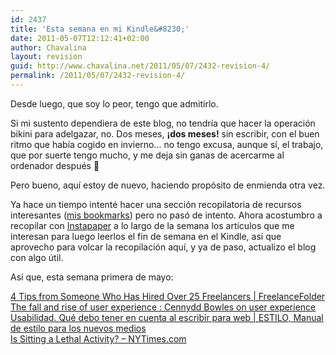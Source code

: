 ```yaml
---
id: 2437
title: 'Esta semana en mi Kindle&#8230;'
date: 2011-05-07T12:12:41+02:00
author: Chavalina
layout: revision
guid: http://www.chavalina.net/2011/05/07/2432-revision-4/
permalink: /2011/05/07/2432-revision-4/
---
```

Desde luego, que soy lo peor, tengo que admitirlo.

Si mi sustento dependiera de este blog, no tendría que hacer la operación bikini para adelgazar, no. Dos meses, **¡dos meses!** sin escribir, con el buen ritmo que había cogido en invierno&#8230; no tengo excusa, aunque sí, el trabajo, que por suerte tengo mucho, y me deja sin ganas de acercarme al ordenador después 🙁

Pero bueno, aquí estoy de nuevo, haciendo propósito de enmienda otra vez.

Ya hace un tiempo intenté hacer una sección recopilatoria de recursos interesantes ([mis bookmarks](http://www.chavalina.net/?s=bookmarks "Enlace a mi categoría de favoritos")) pero no pasó de intento. Ahora acostumbro a recopilar con [Instapaper](http://www.instapaper.com/u/chavalina "Mi cuenta de lecturas para más tarde en Instapaper") a lo largo de la semana los artículos que me interesan para luego leerlos el fin de semana en el Kindle, así que aprovecho para volcar la recopilación aquí, y ya de paso, actualizo el blog con algo útil.

Así que, esta semana primera de mayo:

[4 Tips from Someone Who Has Hired Over 25 Freelancers |&nbsp;FreelanceFolder](http://freelancefolder.com/4-requests-after-working-with-more-than-25-freelancers/)  
[The fall and rise of user experience : Cennydd Bowles on user&nbsp;experience](http://www.cennydd.co.uk/2011/fall-and-rise-of-ux/)  
[Usabilidad. Qué debo tener en cuenta al escribir para web | ESTILO, Manual de estilo para los nuevos&nbsp;medios](http://www.manualdeestilo.com/escribir/usabilidad-que-debo-tener-en-cuenta-al-escribir-para-web/)  
[Is Sitting a Lethal Activity? &#8211;&nbsp;NYTimes.com](http://www.nytimes.com/2011/04/17/magazine/mag-17sitting-t.html?_r=4)